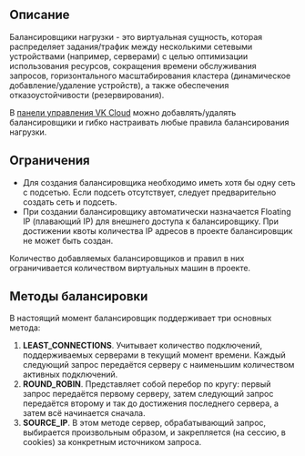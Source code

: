 ## Описание

Балансировщики нагрузки - это виртуальная сущность, которая распределяет задания/трафик между несколькими сетевыми устройствами (например, серверами) с целью оптимизации использования ресурсов, сокращения времени обслуживания запросов, горизонтального масштабирования кластера (динамическое добавление/удаление устройств), а также обеспечения отказоустойчивости (резервирования).

В [панели управления VK Cloud](https://mcs.mail.ru/app/services/infra/balancers-list/) можно добавлять/удалять балансировщики и гибко настраивать любые правила балансирования нагрузки.

## Ограничения

- Для создания балансировщика необходимо иметь хотя бы одну сеть с подсетью. Если подсеть отсутствует, следует предварительно создать сеть и подсеть.
- При создании балансировщику автоматически назначается Floating IP (плавающий IP) для внешнего доступа к балансировщику. При достижении квоты количества IP адресов в проекте балансировщик не может быть создан.

Количество добавляемых балансировщиков и правил в них ограничивается количеством виртуальных машин в проекте.

## Методы балансировки

В настоящий момент балансировщик поддерживает три основных метода:

1.  **LEAST_CONNECTIONS**. Учитывает количество подключений, поддерживаемых серверами в текущий момент времени. Каждый следующий запрос передаётся серверу с наименьшим количеством активных подключений.
2.  **ROUND_ROBIN**. Представляет собой перебор по кругу: первый запрос передаётся первому серверу, затем следующий запрос передаётся второму и так до достижения последнего сервера, а затем всё начинается сначала.
3.  **SOURCE_IP**. В этом методе сервер, обрабатывающий запрос, выбирается произвольным образом, и закрепляется (на сессию, в cookies) за конкретным источником запроса.
